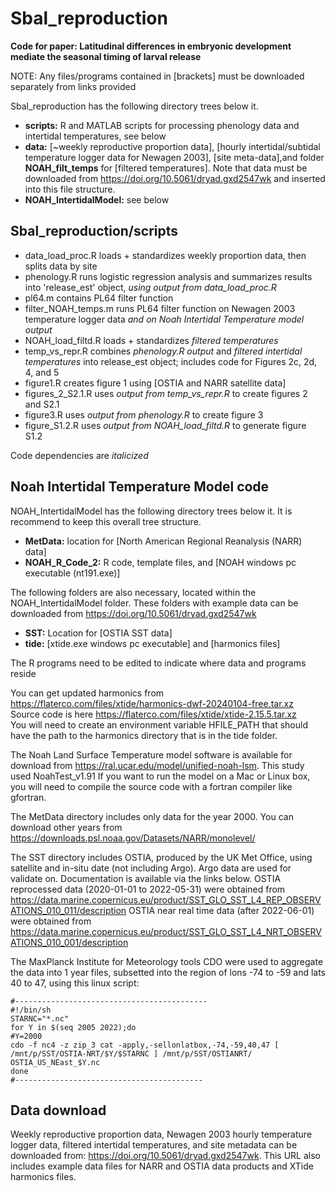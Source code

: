# Sbal_reproduction
**Code for paper: Latitudinal differences in embryonic development mediate the seasonal timing of larval release**

NOTE: Any files/programs contained in [brackets] must be downloaded separately from links provided

Sbal_reproduction has the following directory trees below it.
- **scripts:** R and MATLAB scripts for processing phenology data and intertidal temperatures, see below
- **data:** [~weekly reproductive proportion data], [hourly intertidal/subtidal temperature logger data for Newagen 2003], [site meta-data],and folder **NOAH_filt_temps** for [filtered temperatures]. Note that data must be downloaded from https://doi.org/10.5061/dryad.gxd2547wk and inserted into this file structure.
- **NOAH_IntertidalModel:** see below


## Sbal_reproduction/scripts

- data_load_proc.R loads + standardizes weekly proportion data, then splits data by site
- phenology.R runs logistic regression analysis and summarizes results into 'release_est' object, *using output from data_load_proc.R*
- pl64.m contains PL64 filter function
- filter_NOAH_temps.m runs PL64 filter function on Newagen 2003 temperature logger data *and on Noah Intertidal Temperature model output*
- NOAH_load_filtd.R loads + standardizes *filtered temperatures*
- temp_vs_repr.R combines *phenology.R output* and *filtered intertidal temperatures* into release_est object; includes code for Figures 2c, 2d, 4, and 5
- figure1.R creates figure 1 using [OSTIA and NARR satellite data]
- figures_2_S2.1.R uses *output from temp_vs_repr.R* to create figures 2 and S2.1
- figure3.R uses *output from phenology.R* to create figure 3
- figure_S1.2.R uses *output from NOAH_load_filtd.R* to generate figure S1.2

Code dependencies are *italicized*


## Noah Intertidal Temperature Model code

NOAH_IntertidalModel has the following directory trees below it. It is recommend to keep this overall tree structure.
- **MetData:** location for [North American Regional Reanalysis (NARR) data]
- **NOAH_R_Code_2:** R code, template files, and [NOAH windows pc executable (nt191.exe)]

The following folders are also necessary, located within the NOAH_IntertidalModel folder. These folders with example data can be downloaded from https://doi.org/10.5061/dryad.gxd2547wk
- **SST:** Location for [OSTIA SST data]
- **tide:** [xtide.exe windows pc executable] and [harmonics files]

The R programs need to be edited to indicate where data and programs reside

You can get updated harmonics from https://flaterco.com/files/xtide/harmonics-dwf-20240104-free.tar.xz  
Source code is here https://flaterco.com/files/xtide/xtide-2.15.5.tar.xz  
You will need to create an environment variable HFILE_PATH that should have the path to the harmonics directory that is in the tide folder. 

The Noah Land Surface Temperature model software is available for download from https://ral.ucar.edu/model/unified-noah-lsm.
This study used NoahTest_v1.91
If you want to run the model on a Mac or Linux box, you will need to compile the source code with a fortran compiler like gfortran.

The MetData directory includes only data for the year 2000. You can download other years
from https://downloads.psl.noaa.gov/Datasets/NARR/monolevel/

The SST directory includes OSTIA, produced by the UK Met Office, using satellite and in-situ date (not including Argo). Argo data are used for validate on. Documentation is available via the links below.
OSTIA reprocessed data (2020-01-01 to 2022-05-31) were obtained from https://data.marine.copernicus.eu/product/SST_GLO_SST_L4_REP_OBSERVATIONS_010_011/description
OSTIA near real time data (after 2022-06-01) were obtained from https://data.marine.copernicus.eu/product/SST_GLO_SST_L4_NRT_OBSERVATIONS_010_001/description


The MaxPlanck Institute for Meteorology tools CDO were used to aggregate the data into 1 year files, subsetted into the region of lons -74 to -59 and lats 40 to 47, using this linux script:

```
#-------------------------------------------
#!/bin/sh
STARNC="*.nc"
for Y in $(seq 2005 2022);do
#Y=2000
cdo -f nc4 -z zip_3 cat -apply,-sellonlatbox,-74,-59,40,47 [ /mnt/p/SST/OSTIA-NRT/$Y/$STARNC ] /mnt/p/SST/OSTIANRT/
OSTIA_US_NEast_$Y.nc
done
#------------------------------------------
```

## Data download

Weekly reproductive proportion data, Newagen 2003 hourly temperature logger data, filtered intertidal temperatures, and site metadata can be downloaded from: https://doi.org/10.5061/dryad.gxd2547wk. This URL also includes example data files for NARR and OSTIA data products and XTide harmonics files.

